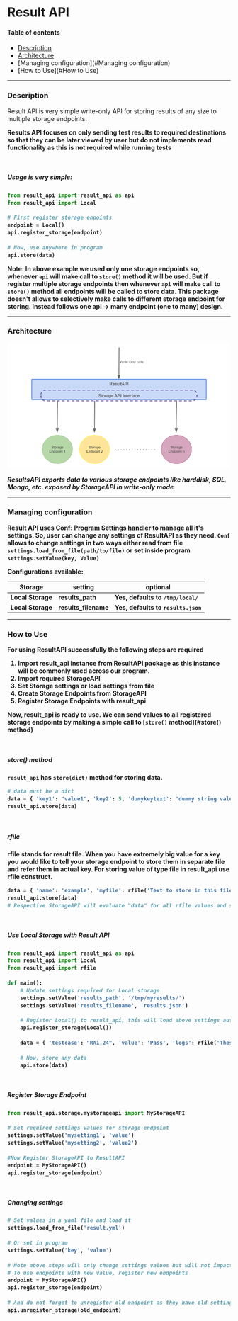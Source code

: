 # Result API

#### Table of contents

* [Description](#Description)
* [Architecture](#Architecture)
* [Managing configuration](#Managing configuration)
* [How to Use](#How to Use)

<hr>

### Description

Result API is very simple write-only API for storing results of any size to multiple storage endpoints. 

<b>

Results API focuses on only  sending test results to required destinations so that they can be later viewed by user but do not implements read functionality as this is not required while running tests

<br>

##### Usage is very simple:

```python 
from result_api import result_api as api
from result_api import Local

# First register storage enpoints
endpoint = Local()
api.register_storage(endpoint)

# Now, use anywhere in program
api.store(data)
```

Note: In above example we used only one storage endpoints so, whenever ```api``` will make call to ```store()``` method it will be used. But if register multiple storage endpoints then whenever ```api``` will make call to ```store()``` method all endpoints will be called to store data. This package doesn't allows to selectively make calls to different storage endpoint for storing. Instead follows __one api -> many endpoint (one to many)__ design.

<hr>

### Architecture

![img](result-api-architecture.png)

*ResultsAPI exports data to various storage endpoints like harddisk, SQL, Mongo, etc. exposed by StorageAPI in write-only mode*

<hr>

### Managing configuration

Result API uses [Conf: Program Settings handler](../conf/readme.md) to manage all it's settings. So, user can change any settings of ResultAPI as they need. ```Conf``` allows to change settings in two ways either read from file ```settings.load_from_file(path/to/file)``` or set inside program ```settings.setValue(key, Value)``` 

Configurations available:

| Storage       | setting          | optional                            |
| ------------- | ---------------- | ----------------------------------- |
| Local Storage | results_path     | Yes, defaults to ```/tmp/local/```  |
| Local Storage | results_filename | Yes, defaults to ```results.json``` |

<hr>

### How to Use

For using ResultAPI successfully the following steps are required

1. __Import result_api instance__ from ResultAPI package as this instance will be commonly used across our program.
2. __Import required StorageAPI__
3. __Set Storage settings__ or load settings from file
4. __Create Storage Endpoints from StorageAPI__
5. __Register Storage Endpoints with result_api__

Now, result_api is ready to use. We can send values to all registered storage endpoints by making a simple call to [``store()`` method](#store() method)

<br>

##### store() method

```result_api``` has ```store(dict)``` method for storing data. 

```python
# data must be a dict
data = { 'key1': "value1", 'key2': 5, 'dumykeytext': "dummy string value"}
result_api.store(data)
```

<br>

##### rfile

rfile stands for result file. When you have extremely big value for a key you would like to tell your storage endpoint to store them in separate file and refer them in actual key.  For storing value of type file in result_api use rfile construct.

```python
data = { 'name': 'example', 'myfile': rfile('Text to store in this file')}
result_api.store(data)
# Respective StorageAPI will evaluate "data" for all rfile values and store their text in some separate file/storage-object and put there refernece in "data"
```

<br>

##### Use Local Storage with Result API

```python
from result_api import result_api as api
from result_api import Local
from result_api import rfile

def main():
    # Update settings required for Local storage
    settings.setValue('results_path', '/tmp/myresults/')
    settings.setValue('results_filename', 'results.json')
    
    # Register Local() to result_api, this will load above settings automatically
    api.register_storage(Local())
    
    data = { 'testcase': "RA1.24", 'value': 'Pass', 'logs': rfile('These are logs')}
    
    # Now, store any data
    api.store(data)
```

<br>

##### Register Storage Endpoint

```python
from result_api.storage.mystorageapi import MyStorageAPI

# Set required settings values for storage endpoint
settings.setValue('mysetting1', 'value')
settings.setValue('mysetting2', 'value2')

#Now Register StorageAPI to ResultAPI
endpoint = MyStorageAPI()
api.register_storage(endpoint)
```

<br>

##### Changing settings

```python
# Set values in a yaml file and load it
settings.load_from_file('result.yml')

# Or set in program
settings.setValue('key', 'value')

# Note above steps will only change settings values but will not impact any previously registered storage endpoints
# To use endpoints with new value, register new endpoints
endpoint = MyStorageAPI()
api.register_storage(endpoint)

# And do not forget to unregister old endpoint as they have old settings
api.unregister_storage(old_endpoint)
```



